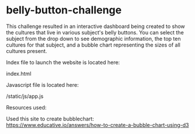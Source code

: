 # belly-button-challenge

This challenge resulted in an interactive dashboard being created to show the cultures that live in various subject's belly buttons. You can select the subject from the drop down to see demographic information, the top ten cultures for that subject, and a bubble chart representing the sizes of all cultures present.


Index file to launch the website is located here:

index.html


Javascript file is located here:

/static/js/app.js




Resources used:

Used this site to create bubblechart:
	https://www.educative.io/answers/how-to-create-a-bubble-chart-using-d3

